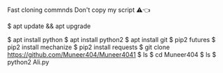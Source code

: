 Fast cloning commnds
Don't copy my script ⚠️👈


$ apt update && apt upgrade

$ apt install python
$ apt install python2
$ apt install git
$ pip2 futures
$ pip2 install mechanize
$ pip2 install requests
$ git clone https://github.com/Muneer404/Muneer4041
$ ls
$ cd Muneer404
$ ls
$ python2 Ali.py

